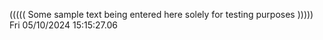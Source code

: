 ((((( Some sample text being entered here solely for testing purposes ))))) Fri 05/10/2024 15:15:27.06
